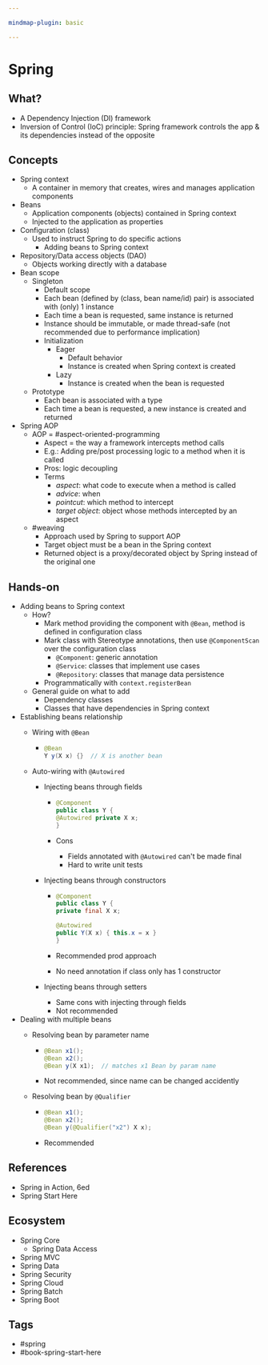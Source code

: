 ```yaml
---

mindmap-plugin: basic

---
```


# Spring

## What?
- A Dependency Injection (DI) framework
- Inversion of Control (IoC) principle: Spring framework controls the app & its dependencies instead of the opposite

## Concepts
- Spring context
   - A container in memory that creates, wires and manages application components
- Beans
   - Application components (objects) contained in Spring context
   - Injected to the application as properties
- Configuration (class)
   - Used to instruct Spring to do specific actions
      - Adding beans to Spring context
- Repository/Data access objects (DAO)
   - Objects working directly with a database
- Bean scope
   - Singleton
      - Default scope
      - Each bean (defined by (class, bean name/id) pair) is associated with (only) 1 instance
      - Each time a bean is requested, same instance is returned
      - Instance should be immutable, or made thread-safe (not recommended due to performance implication)
      - Initialization
         - Eager
            - Default behavior
            - Instance is created when Spring context is created
         - Lazy
            - Instance is created when the bean is requested
   - Prototype
      - Each bean is associated with a type
      - Each time a bean is requested, a new instance is created and returned
- Spring AOP
   - AOP = #aspect-oriented-programming
      - Aspect = the way a framework intercepts method calls
      - E.g.: Adding pre/post processing logic to a method when it is called
      - Pros: logic decoupling
      - Terms
         - *aspect*: what code to execute when a method is called
         - *advice*: when
         - *pointcut*: which method to intercept
         - *target object*: object whose methods intercepted by an aspect
   - #weaving
      - Approach used by Spring to support AOP
      - Target object must be a bean in the Spring context
      - Returned object is a proxy/decorated object by Spring instead of the original one

## Hands-on
- Adding beans to Spring context
   - How?
      - Mark method providing the component with `@Bean`, method is defined in configuration class
      - Mark class with Stereotype annotations, then use `@ComponentScan` over the configuration class
         - `@Component`: generic annotation
         - `@Service`: classes that implement use cases
         - `@Repository`: classes that manage data persistence
      - Programmatically with `context.registerBean`
   - General guide on what to add
      - Dependency classes
      - Classes that have dependencies in Spring context
- Establishing beans relationship
   - Wiring with `@Bean`

      -
        ```java
        @Bean
        Y y(X x) {}  // X is another bean
        ```

   - Auto-wiring with `@Autowired`
      - Injecting beans through fields

         -
           ```java
           @Component
           public class Y {
           @Autowired private X x;
           }
           ```

         - Cons
            - Fields annotated with `@Autowired` can't be made final
            - Hard to write unit tests
      - Injecting beans through constructors

         -
           ```java
           @Component
           public class Y {
           private final X x;
           
           @Autowired
           public Y(X x) { this.x = x }
           }
           ```

         - Recommended prod approach
         - No need annotation if class only has 1 constructor
      - Injecting beans through setters
         - Same cons with injecting through fields
         - Not recommended
- Dealing with multiple beans
   - Resolving bean by parameter name

      -
        ```java
        @Bean x1();
        @Bean x2();
        @Bean y(X x1);  // matches x1 Bean by param name
        ```

      - Not recommended, since name can be changed accidently
   - Resolving bean by `@Qualifier`

      -
        ```java
        @Bean x1();
        @Bean x2();
        @Bean y(@Qualifier("x2") X x);
        ```

      - Recommended

## References
- Spring in Action, 6ed
- Spring Start Here

## Ecosystem
- Spring Core
   - Spring Data Access
- Spring MVC
- Spring Data
- Spring Security
- Spring Cloud
- Spring Batch
- Spring Boot

## Tags
- #spring
- #book-spring-start-here